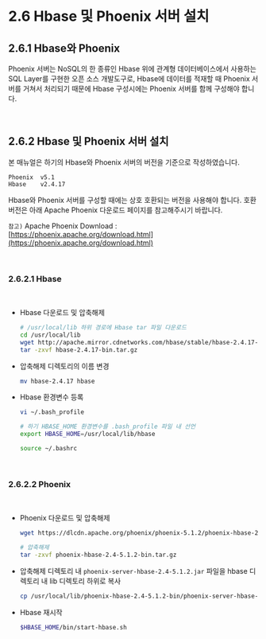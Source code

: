 # 2.6 Hbase 및 Phoenix 서버 설치

## 2.6.1 Hbase와 Phoenix
Phoenix 서버는 NoSQL의 한 종류인 Hbase 위에 관계형 데이터베이스에서 사용하는 SQL Layer를 구현한 오픈 소스 개발도구로, Hbase에 데이터를 적재할 때 Phoenix 서버를 거쳐서 처리되기 때문에 Hbase 구성시에는 Phoenix 서버를 함께 구성해야 합니다. 

<br/>

## 2.6.2 Hbase 및 Phoenix 서버 설치

본 매뉴얼은 하기의 Hbase와 Phoenix 서버의 버전을 기준으로 작성하였습니다.

```
Phoenix  v5.1 
Hbase    v2.4.17 
```

Hbase와 Phoenix 서버를 구성할 때에는 상호 호환되는 버전을 사용해야 합니다. 호환 버전은 아래 Apache Phoenix 다운로드 페이지를 참고해주시기 바랍니다. <br/>

`참고)` Apache Phoenix Download : [https://phoenix.apache.org/download.html](https://phoenix.apache.org/download.html)

<br/>

### 2.6.2.1 Hbase

<br/>

- Hbase 다운로드 및 압축해제

    ```bash
    # /usr/local/lib 하위 경로에 Hbase tar 파일 다운로드
    cd /usr/local/lib
    wget http://apache.mirror.cdnetworks.com/hbase/stable/hbase-2.4.17-bin.tar.gz
    tar -zxvf hbase-2.4.17-bin.tar.gz 
    ```

- 압축해제 디렉토리의 이름 변경

    ```bash
    mv hbase-2.4.17 hbase
    ```

- Hbase 환경변수 등록

    ```bash
    vi ~/.bash_profile

    # 하기 HBASE_HOME 환경변수를 .bash_profile 파일 내 선언
    export HBASE_HOME=/usr/local/lib/hbase

    source ~/.bashrc
    ```

<br/>

### 2.6.2.2 Phoenix

<br/>

- Phoenix 다운로드 및 압축해제

    ```bash
    wget https://dlcdn.apache.org/phoenix/phoenix-5.1.2/phoenix-hbase-2.4-5.1.2-bin.tar.gz 

    # 압축해제 
    tar -zxvf phoenix-hbase-2.4-5.1.2-bin.tar.gz
    ```

- 압축해제 디렉토리 내 `phoenix-server-hbase-2.4-5.1.2.jar` 파일을 hbase 디렉토리 내 lib 디렉토리 하위로 복사

    ```bash
    cp /usr/local/lib/phoenix-hbase-2.4-5.1.2-bin/phoenix-server-hbase-2.4-5.1.2.jar $HBASE_HOME/lib/
    ```

- Hbase 재시작
    ```bash
    $HBASE_HOME/bin/start-hbase.sh
    ```
